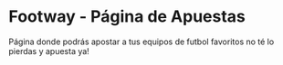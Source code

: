 # Footway - Página de Apuestas
Página donde podrás apostar a tus equipos de futbol favoritos no té lo pierdas y apuesta ya!
